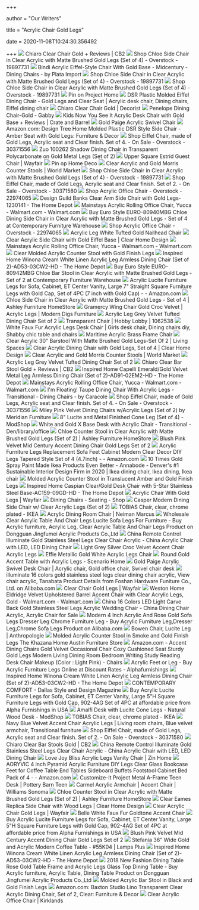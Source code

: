 +++
        
author = "Our Writers"
        
title = "Acrylic Chair Gold Legs"
        
date = 2020-11-08T10:24:30.356492
        
+++
[ ![](https://cb2.scene7.com/is/image/CB2/ChiaroChairGoldSHF19_1x1)](https://cb2.scene7.com/is/image/CB2/ChiaroChairGoldSHF19_1x1) Chiaro Clear Chair Gold + Reviews | CB2
[ ![](https://ak1.ostkcdn.com/images/products/19897731/Chloe-Side-Chair-in-Clear-Acrylic-with-Matte-Brushed-Gold-Legs-Set-of-4-77208b3c-8671-4c84-9ef6-00e9ce812ca5_600.jpg?impolicy=medium)](https://ak1.ostkcdn.com/images/products/19897731/Chloe-Side-Chair-in-Clear-Acrylic-with-Matte-Brushed-Gold-Legs-Set-of-4-77208b3c-8671-4c84-9ef6-00e9ce812ca5_600.jpg?impolicy=medium) Shop Chloe Side Chair in Clear Acrylic with Matte Brushed Gold Legs (Set of  4) - Overstock - 19897731
[ ![](https://st.hzcdn.com/simgs/a3115f3409d50fdb_4-0388/home-design.jpg)](https://st.hzcdn.com/simgs/a3115f3409d50fdb_4-0388/home-design.jpg) Bindi Acrylic Eiffel-Style Chair With Gold Base - Midcentury - Dining Chairs  - by Plata Import
[ ![](https://ak1.ostkcdn.com/images/products/19897731/Chloe-Side-Chair-in-Clear-Acrylic-with-Matte-Brushed-Gold-Legs-Set-of-4-000d4578-06e0-4ec2-ab05-8b583ef97862_600.jpg?impolicy=medium)](https://ak1.ostkcdn.com/images/products/19897731/Chloe-Side-Chair-in-Clear-Acrylic-with-Matte-Brushed-Gold-Legs-Set-of-4-000d4578-06e0-4ec2-ab05-8b583ef97862_600.jpg?impolicy=medium) Shop Chloe Side Chair in Clear Acrylic with Matte Brushed Gold Legs (Set of  4) - Overstock - 19897731
[ ![](https://ak1.ostkcdn.com/images/products/19897731/Chloe-Side-Chair-in-Clear-Acrylic-with-Matte-Brushed-Gold-Legs-Set-of-4-a8e08872-ab39-46c3-969d-83b681974948.jpg)](https://ak1.ostkcdn.com/images/products/19897731/Chloe-Side-Chair-in-Clear-Acrylic-with-Matte-Brushed-Gold-Legs-Set-of-4-a8e08872-ab39-46c3-969d-83b681974948.jpg) Shop Chloe Side Chair in Clear Acrylic with Matte Brushed Gold Legs (Set of  4) - Overstock - 19897731
[ ![](https://i.pinimg.com/originals/4b/e5/bf/4be5bf0c611867ad4f4fcc3adf72a4b8.jpg)](https://i.pinimg.com/originals/4b/e5/bf/4be5bf0c611867ad4f4fcc3adf72a4b8.jpg) Pin on Project Home
[ ![](https://i.pinimg.com/originals/40/46/0b/40460b6206055b93f7e5615931b6b67a.jpg)](https://i.pinimg.com/originals/40/46/0b/40460b6206055b93f7e5615931b6b67a.jpg) DSR Plastic Molded Eiffel Dining Chair - Gold Legs and Clear Seat | Acrylic  desk chair, Dining chairs, Eiffel dining chair
[ ![](https://www.decorist.com/static/cache-thumbnail/7e/10/7e106ec2a940fe574c6e5d2504960bd8.png)](https://www.decorist.com/static/cache-thumbnail/7e/10/7e106ec2a940fe574c6e5d2504960bd8.png) Chiaro Clear Chair Gold | Decorist
[ ![](https://gabbyhome.com/wp-content/uploads/SCH-153000-1-1.jpg)](https://gabbyhome.com/wp-content/uploads/SCH-153000-1-1.jpg) Penelope Dining Chair-Gold - Gabby
[ ![](https://images.crateandbarrel.com/is/image/Crate/NowYouSeeItDskChrGOSHS18_1x1)](https://images.crateandbarrel.com/is/image/Crate/NowYouSeeItDskChrGOSHS18_1x1) Kids Now You See It Acrylic Desk Chair with Gold Base + Reviews | Crate and  Barrel
[ ![](https://cdn.decorpad.com/photos/2017/09/04/square-back-polished-brass-acrylic-gold-paige-swivel-chair.jpeg)](https://cdn.decorpad.com/photos/2017/09/04/square-back-polished-brass-acrylic-gold-paige-swivel-chair.jpeg) Gold Paige Acrylic Swivel Chair
[ ![](https://images-na.ssl-images-amazon.com/images/I/51bjQZSUZ2L._AC_SY355_.jpg)](https://images-na.ssl-images-amazon.com/images/I/51bjQZSUZ2L._AC_SY355_.jpg) Amazon.com: Design Tree Home Molded Plastic DSR Style Side Chair - Amber  Seat with Gold Legs: Furniture & Decor
[ ![](https://ak1.ostkcdn.com/images/products/30371556/Eiffel-Chair-set-with-Gold-Legs-cd7843d3-3a30-4c7e-9587-ad52a3e8d68e_600.jpg?impolicy=medium)](https://ak1.ostkcdn.com/images/products/30371556/Eiffel-Chair-set-with-Gold-Legs-cd7843d3-3a30-4c7e-9587-ad52a3e8d68e_600.jpg?impolicy=medium) Shop Eiffel Chair, made of Gold Legs, Acrylic seat and Clear finish. Set of  4. - On Sale - Overstock - 30371556
[ ![](http://www.dynamichomedecor.com/mm5/Images/zuo/100262-1.jpg)](http://www.dynamichomedecor.com/mm5/Images/zuo/100262-1.jpg) Zuo 100262 Shadow Dining Chair in Transparent Polycarbonate on Gold Metal  Legs (Set of 2)
[ ![](https://secure.img1-fg.wfcdn.com/im/02133695/resize-h600-w600%5Ecompr-r85/8928/89280733/Estrid+Guest+Chair.jpg)](https://secure.img1-fg.wfcdn.com/im/02133695/resize-h600-w600%5Ecompr-r85/8928/89280733/Estrid+Guest+Chair.jpg) Upper Square Estrid Guest Chair | Wayfair
[ ![](https://i.pinimg.com/originals/fe/ba/37/feba37b78d377617472b4b3a0701409e.jpg)](https://i.pinimg.com/originals/fe/ba/37/feba37b78d377617472b4b3a0701409e.jpg) Pin op Home Deco
[ ![](https://ii.worldmarket.com/fcgi-bin/iipsrv.fcgi?FIF=/images/worldmarket/source/92052_XXX_v1.tif&wid=480&cvt=jpeg)](https://ii.worldmarket.com/fcgi-bin/iipsrv.fcgi?FIF=/images/worldmarket/source/92052_XXX_v1.tif&wid=480&cvt=jpeg) Clear Acrylic and Gold Morris Counter Stools | World Market
[ ![](https://ak1.ostkcdn.com/images/products/19897731/Chloe-Side-Chair-in-Clear-Acrylic-with-Matte-Brushed-Gold-Legs-Set-of-4-98d76611-1bfd-4154-adf4-f7162842e74a_600.jpg?impolicy=medium)](https://ak1.ostkcdn.com/images/products/19897731/Chloe-Side-Chair-in-Clear-Acrylic-with-Matte-Brushed-Gold-Legs-Set-of-4-98d76611-1bfd-4154-adf4-f7162842e74a_600.jpg?impolicy=medium) Shop Chloe Side Chair in Clear Acrylic with Matte Brushed Gold Legs (Set of  4) - Overstock - 19897731
[ ![](https://ak1.ostkcdn.com/images/products/30371580/Eiffel-Chair-set-with-Gold-Legs-246b706c-4c41-404b-ae80-9bf1150e6759_600.jpg?impolicy=medium)](https://ak1.ostkcdn.com/images/products/30371580/Eiffel-Chair-set-with-Gold-Legs-246b706c-4c41-404b-ae80-9bf1150e6759_600.jpg?impolicy=medium) Shop Eiffel Chair, made of Gold Legs, Acrylic seat and Clear finish. Set of  2. - On Sale - Overstock - 30371580
[ ![](https://ak1.ostkcdn.com/images/products/22974065/Acrylic-Office-Chair-299036a9-c18a-433c-b179-0525fcd938f9.jpg)](https://ak1.ostkcdn.com/images/products/22974065/Acrylic-Office-Chair-299036a9-c18a-433c-b179-0525fcd938f9.jpg) Shop Acrylic Office Chair - Overstock - 22974065
[ ![](https://images.homedepot-static.com/productImages/a7569f08-1015-4507-a076-10b30483f789/svn/clear-gold-design-guild-accent-chairs-1230141-e1_600.jpg)](https://images.homedepot-static.com/productImages/a7569f08-1015-4507-a076-10b30483f789/svn/clear-gold-design-guild-accent-chairs-1230141-e1_600.jpg) Design Guild Banks Clear Arm Side Chair with Gold Legs-1230141 - The Home  Depot
[ ![](https://i5.walmartimages.com/asr/54fd6c12-3c8c-4447-a3dc-e1f08ef7b4fd_2.b92d7993fe1f06a53891603879a92618.jpeg)](https://i5.walmartimages.com/asr/54fd6c12-3c8c-4447-a3dc-e1f08ef7b4fd_2.b92d7993fe1f06a53891603879a92618.jpeg) Mainstays Acrylic Rolling Office Chair, Yucca - Walmart.com - Walmart.com
[ ![](https://cdn.shopify.com/s/files/1/0157/4684/products/dining-chairs-euro-style-80940mbg-chloe-side-chair-in-clear-acrylic-with-matte-brushed-gold-legs-set-of-4-727511941362_183_grande.jpg?v=1516473506)](https://cdn.shopify.com/s/files/1/0157/4684/products/dining-chairs-euro-style-80940mbg-chloe-side-chair-in-clear-acrylic-with-matte-brushed-gold-legs-set-of-4-727511941362_183_grande.jpg?v=1516473506) Buy Euro Style EURO-80940MBG Chloe Dining Side Chair in Clear Acrylic with  Matte Brushed Gold Legs - Set of 4 at Contemporary Furniture Warehouse
[ ![](https://ak1.ostkcdn.com/images/products/22974065/Acrylic-Office-Chair-788f4644-6376-41d8-8cff-a75598386f19_600.jpg?impolicy=medium)](https://ak1.ostkcdn.com/images/products/22974065/Acrylic-Office-Chair-788f4644-6376-41d8-8cff-a75598386f19_600.jpg?impolicy=medium) Shop Acrylic Office Chair - Overstock - 22974065
[ ![](https://cdn.decorpad.com/photos/2016/08/11/white-nailhead-trim-gold-accents-acrylic-leg-chair.jpeg)](https://cdn.decorpad.com/photos/2016/08/11/white-nailhead-trim-gold-accents-acrylic-leg-chair.jpeg) Acrylic Leg White Tufted Gold Nailhead Chair
[ ![](https://cdn11.bigcommerce.com/s-acnmc1f3m2/images/stencil/300x300/products/700/11874/Eiffel_chair_eames_replica_gold_base_desk_chair_office_chair_dining_chair_cheap__36878.1602260822.jpg?c=2)](https://cdn11.bigcommerce.com/s-acnmc1f3m2/images/stencil/300x300/products/700/11874/Eiffel_chair_eames_replica_gold_base_desk_chair_office_chair_dining_chair_cheap__36878.1602260822.jpg?c=2) Clear Acrylic Side Chair with Gold Eiffel Base | Clear Home Design
[ ![](https://i5.walmartimages.com/dfw/6e29e393-1acd/k2-_b976c204-bc45-410d-a15c-e9980bd6e28f.v1.jpg)](https://i5.walmartimages.com/dfw/6e29e393-1acd/k2-_b976c204-bc45-410d-a15c-e9980bd6e28f.v1.jpg) Mainstays Acrylic Rolling Office Chair, Yucca - Walmart.com - Walmart.com
[ ![](https://res.cloudinary.com/dyx4yhvoq/image/upload/v1590683438/5ebc5f5fe1b0009d0a8cf57f/ltzuiyqot2w5mb45ey55.jpg)](https://res.cloudinary.com/dyx4yhvoq/image/upload/v1590683438/5ebc5f5fe1b0009d0a8cf57f/ltzuiyqot2w5mb45ey55.jpg) Clear Molded Acrylic Counter Stool with Gold Finish Legs
[ ![](https://images.homedepot-static.com/productImages/8f501f45-d254-48ac-966c-d1d5f7423b13/svn/cream-white-linen-inspired-home-dining-chairs-ad53-03cw2-hd-31_600.jpg)](https://images.homedepot-static.com/productImages/8f501f45-d254-48ac-966c-d1d5f7423b13/svn/cream-white-linen-inspired-home-dining-chairs-ad53-03cw2-hd-31_600.jpg) Inspired Home Winona Cream White Linen Acrylic Leg Armless Dining Chair  (Set of 2)-AD53-03CW2-HD - The Home Depot
[ ![](https://cdn.shopify.com/s/files/1/0157/4684/products/bar-chairs-euro-style-80942mbg-chloe-stool-in-clear-acrylic-with-matte-brushed-gold-legs-set-of-2-chair-727511941386_869_grande.jpg?v=1516473387)](https://cdn.shopify.com/s/files/1/0157/4684/products/bar-chairs-euro-style-80942mbg-chloe-stool-in-clear-acrylic-with-matte-brushed-gold-legs-set-of-2-chair-727511941386_869_grande.jpg?v=1516473387) Buy Euro Style EURO-80942MBG Chloe Bar Stool in Clear Acrylic with Matte  Brushed Gold Legs - Set of 2 at Contemporary Furniture Warehouse
[ ![](https://images-na.ssl-images-amazon.com/images/I/71z5QNxYG1L._AC_SY550_.jpg)](https://images-na.ssl-images-amazon.com/images/I/71z5QNxYG1L._AC_SY550_.jpg) Acrylic Lucite Furniture Legs for Sofa, Cabinet, ET Center Vanity, Large 7"  Straight Square Furniture Legs with Gold Cap, Set of 4PC (7 inch with Gold  Cap) - - Amazon.com
[ ![](https://ashleyfurniture.scene7.com/is/image/AshleyFurniture/D600001339_1?$AFHS-PDP-Zoomed$)](https://ashleyfurniture.scene7.com/is/image/AshleyFurniture/D600001339_1?$AFHS-PDP-Zoomed$) Chloe Side Chair in Clear Acrylic with Matte Brushed Gold Legs - Set of 4 |  Ashley Furniture HomeStore
[ ![](https://www.moderndigsfurniture.com/catalog_images/4ndv3ycm2mgx.jpg)](https://www.moderndigsfurniture.com/catalog_images/4ndv3ycm2mgx.jpg) Gramercy Wing Chair Gold Croc Velvet | Acrylic Legs | Modern Digs Furniture
[ ![](https://www.enhancingyourhabitat.com/image/cache/data/mf_746Grey-C-660x750.jpg)](https://www.enhancingyourhabitat.com/image/cache/data/mf_746Grey-C-660x750.jpg) Acrylic Leg Grey Velvet Tufted Dining Chair Set of 2
[ ![](https://imgprd19.hobbylobby.com/sys-master/migrated/h64/h67/h00/9368436211742/1062538-0317[6].jpg)](https://imgprd19.hobbylobby.com/sys-master/migrated/h64/h67/h00/9368436211742/1062538-0317[6].jpg) Transparent Chair | Hobby Lobby | 1062538
[ ![](https://i.pinimg.com/originals/dc/10/29/dc1029d22d1a8636ade92b28971df45e.jpg)](https://i.pinimg.com/originals/dc/10/29/dc1029d22d1a8636ade92b28971df45e.jpg) White Faux Fur Acrylic Legs Desk Chair | Girls desk chair, Dining chairs  diy, Shabby chic table and chairs
[ ![](https://cdn.decorpad.com/photos/2017/09/24/frame-burnished-square-brass-gold-metal-acrylic-chair.jpeg)](https://cdn.decorpad.com/photos/2017/09/24/frame-burnished-square-brass-gold-metal-acrylic-chair.jpeg) Maritime Acrylic Brass Frame Chair
[ ![](https://www.livingspaces.com/globalassets/productassets/200000-299999/270000-279999/271000-271999/271600-271699/271667/271667_clear_plastic_bar_stool_detail_45.jpg?w=415&h=280&mode=pad)](https://www.livingspaces.com/globalassets/productassets/200000-299999/270000-279999/271000-271999/271600-271699/271667/271667_clear_plastic_bar_stool_detail_45.jpg?w=415&h=280&mode=pad) Clear Acrylic 30" Barstool With Matte Brushed Gold Legs-Set Of 2 | Living  Spaces
[ ![](https://cdn11.bigcommerce.com/s-acnmc1f3m2/images/stencil/2048x2048/products/763/23645/gold-eurostyle-dining-chairs-set_of_4_acrylic_clear_lucite__98916.1593186782.jpg?c=2)](https://cdn11.bigcommerce.com/s-acnmc1f3m2/images/stencil/2048x2048/products/763/23645/gold-eurostyle-dining-chairs-set_of_4_acrylic_clear_lucite__98916.1593186782.jpg?c=2) Clear Acrylic Dining Chair with Gold Legs, Set of 4 | Clear Home Design
[ ![](https://ii.worldmarket.com/fcgi-bin/iipsrv.fcgi?FIF=/images/worldmarket/source/92052_XXX_v2.tif&wid=480&cvt=jpeg)](https://ii.worldmarket.com/fcgi-bin/iipsrv.fcgi?FIF=/images/worldmarket/source/92052_XXX_v2.tif&wid=480&cvt=jpeg) Clear Acrylic and Gold Morris Counter Stools | World Market
[ ![](https://www.enhancingyourhabitat.com/image/data/mf_716Black-C%201.jpg)](https://www.enhancingyourhabitat.com/image/data/mf_716Black-C%201.jpg) Acrylic Leg Grey Velvet Tufted Dining Chair Set of 2
[ ![](https://cb2.scene7.com/is/image/CB2/ChiaroBarStool30inGoldSHF19_1x1)](https://cb2.scene7.com/is/image/CB2/ChiaroBarStool30inGoldSHF19_1x1) Chiaro Clear Bar Stool Gold + Reviews | CB2
[ ![](https://images.homedepot-static.com/productImages/136d1676-d642-4042-b9f1-698b9949aac6/svn/emerald-gold-velvet-inspired-home-dining-chairs-ad91-02em2-hd-31_600.jpg)](https://images.homedepot-static.com/productImages/136d1676-d642-4042-b9f1-698b9949aac6/svn/emerald-gold-velvet-inspired-home-dining-chairs-ad91-02em2-hd-31_600.jpg) Inspired Home Capelli Emerald/Gold Velvet Metal Leg Armless Dining Chair  (Set of 2)-AD91-02EM2-HD - The Home Depot
[ ![](https://i5.walmartimages.com/asr/ab65539b-f6fc-4067-af02-d4617cac9d39_1.b056e1bb2d434ad09df3cf7bb884020d.jpeg?odnWidth=612&odnHeight=612&odnBg=ffffff)](https://i5.walmartimages.com/asr/ab65539b-f6fc-4067-af02-d4617cac9d39_1.b056e1bb2d434ad09df3cf7bb884020d.jpeg?odnWidth=612&odnHeight=612&odnBg=ffffff) Mainstays Acrylic Rolling Office Chair, Yucca - Walmart.com - Walmart.com
[ ![](https://st.hzcdn.com/simgs/d59143fa0d920af6_4-6809/home-design.jpg)](https://st.hzcdn.com/simgs/d59143fa0d920af6_4-6809/home-design.jpg) I'm Floating! Taupe Dining Chair With Acrylic Legs - Transitional - Dining  Chairs - by Caracole
[ ![](https://ak1.ostkcdn.com/images/products/30371556/Eiffel-Chair-set-with-Gold-Legs-2cbacfa4-aabb-4857-a0b4-c718541707bf_600.jpg?impolicy=medium)](https://ak1.ostkcdn.com/images/products/30371556/Eiffel-Chair-set-with-Gold-Legs-2cbacfa4-aabb-4857-a0b4-c718541707bf_600.jpg?impolicy=medium) Shop Eiffel Chair, made of Gold Legs, Acrylic seat and Clear finish. Set of  4. - On Sale - Overstock - 30371556
[ ![](https://futonland.com/common/images/products/large/MF-MILEY-746-C-PK-DC.jpg)](https://futonland.com/common/images/products/large/MF-MILEY-746-C-PK-DC.jpg) Miley Pink Velvet Dining Chairs w/Acrylic Legs (Set of 2) by Meridian  Furniture
[ ![](http://cdn.shopify.com/s/files/1/0326/0841/products/8-inch-cone-leg-lucite-shiny-brass-front_600x.jpg?v=1559930457)](http://cdn.shopify.com/s/files/1/0326/0841/products/8-inch-cone-leg-lucite-shiny-brass-front_600x.jpg?v=1559930457) 8" Lucite and Metal Finished Cone Leg (Set of 4) - ModShop
[ ![](https://cdn.decorpad.com/photos/2017/07/12/pink-and-orange-geometric-rug-with-clear-acrylic-desk-chair.jpg)](https://cdn.decorpad.com/photos/2017/07/12/pink-and-orange-geometric-rug-with-clear-acrylic-desk-chair.jpg) White and Gold X Base Desk with Acrylic Chair - Transitional -  Den/library/office
[ ![](https://ashleyfurniture.scene7.com/is/image/AshleyFurniture/D600001255_1?$AFHS-PDP-Zoomed$)](https://ashleyfurniture.scene7.com/is/image/AshleyFurniture/D600001255_1?$AFHS-PDP-Zoomed$) Chloe Counter Stool in Clear Acrylic with Matte Brushed Gold Legs (Set of  2) | Ashley Furniture HomeStore
[ ![](https://www.enhancingyourhabitat.com/image/cache/data/mf_785Pink-C-660x750.jpg)](https://www.enhancingyourhabitat.com/image/cache/data/mf_785Pink-C-660x750.jpg) Blush Pink Velvet Mid Century Accent Dining Chair Gold Legs Set of 2
[ ![](https://images-na.ssl-images-amazon.com/images/I/616NYNYM5pL._AC_SL1500_.jpg)](https://images-na.ssl-images-amazon.com/images/I/616NYNYM5pL._AC_SL1500_.jpg) Acrylic Furniture Legs Replacement Sofa Feet Cabinet Modern Clear Decor DIY  Legs Tapered Style Set of 4 (4.7inch) - - Amazon.com
[ ![](https://i.pinimg.com/originals/c1/18/71/c118718db758cc21f7244ebc1ea4c3d9.jpg)](https://i.pinimg.com/originals/c1/18/71/c118718db758cc21f7244ebc1ea4c3d9.jpg) 10 Times Gold Spray Paint Made Ikea Products Even Better - Annabode -  Denver's #1 Sustainable Interior Design Firm in 2020 | Ikea dining chair,  Ikea dining, Ikea chair
[ ![](https://res.cloudinary.com/dyx4yhvoq/image/upload/v1590683505/5ebc5f5fe1b0009d0a8cf57f/ovnwdnlrgxuhwo62ir8g.jpg)](https://res.cloudinary.com/dyx4yhvoq/image/upload/v1590683505/5ebc5f5fe1b0009d0a8cf57f/ovnwdnlrgxuhwo62ir8g.jpg) Molded Acrylic Counter Stool in Translucent Amber and Gold Finish Legs
[ ![](https://images.homedepot-static.com/productImages/67963f7e-a053-4b71-b10e-6bc485a61ffc/svn/clear-gold-inspired-home-furniture-accessories-ac159-09gd-hd-64_600.jpg)](https://images.homedepot-static.com/productImages/67963f7e-a053-4b71-b10e-6bc485a61ffc/svn/clear-gold-inspired-home-furniture-accessories-ac159-09gd-hd-64_600.jpg) Inspired Home Caspian Clear/Gold Desk Chair with 5-Star Stainless Steel  Base-AC159-09GD-HD - The Home Depot
[ ![](https://secure.img1-fg.wfcdn.com/im/16687188/resize-h600-w600%5Ecompr-r85/9322/93221035/Dalton+Four+Leg+Plastic+Multi-Purpose+Stackable+Chair.jpg)](https://secure.img1-fg.wfcdn.com/im/16687188/resize-h600-w600%5Ecompr-r85/9322/93221035/Dalton+Four+Leg+Plastic+Multi-Purpose+Stackable+Chair.jpg) Acrylic Chair With Gold Legs | Wayfair
[ ![](http://gvimages.azureedge.net/images/3.31169.jpg)](http://gvimages.azureedge.net/images/3.31169.jpg) Dining Chairs - Seating - Shop
[ ![](https://www.finallyhomefurnishings.com/v/vspfiles/photos/CM3654-CH-2T.jpg)](https://www.finallyhomefurnishings.com/v/vspfiles/photos/CM3654-CH-2T.jpg) Casper Modern Dining Side Chair w/ Clear Acrylic Legs (Set of 2)
[ ![](https://www.ikea.com/us/en/images/products/tobias-chair-clear-chrome-plated__0727342_PE735614_S5.JPG?f=xs)](https://www.ikea.com/us/en/images/products/tobias-chair-clear-chrome-plated__0727342_PE735614_S5.JPG?f=xs) TOBIAS Chair, clear, chrome plated - IKEA
[ ![](https://www.neimanmarcus.com/product_assets/H/B/F/B/L/NMHBFBL_mk.jpg)](https://www.neimanmarcus.com/product_assets/H/B/F/B/L/NMHBFBL_mk.jpg) Acrylic Dining Room Chair | Neiman Marcus
[ ![](http://a0.leadongcdn.com/cloud/kqBqrKnnSRmjrrqjijr/JL.jpg)](http://a0.leadongcdn.com/cloud/kqBqrKnnSRmjrrqjijr/JL.jpg) Wholesale Clear Acrylic Table And Chair Legs Lucite Sofa Legs For Furniture  - Buy Acrylic furniture, Acrylic Leg, Clear Acrylic Table And Chair Legs  Product on Dongguan Jingfumei Acrylic Products Co.,Ltd
[ ![](https://image.made-in-china.com/2f0j00FbmGtHfALdkD/Remote-Control-Illuminate-Gold-Stainless-Steel-Legs-Clear-Chair-Acrylic.jpg)](https://image.made-in-china.com/2f0j00FbmGtHfALdkD/Remote-Control-Illuminate-Gold-Stainless-Steel-Legs-Clear-Chair-Acrylic.jpg) China Remote Control Illuminate Gold Stainless Steel Legs Clear Chair  Acrylic - China Acrylic Chair with LED, LED Dining Chair
[ ![](https://www.enhancingyourhabitat.com/image/cache/data/tv_a85-660x750.jpg)](https://www.enhancingyourhabitat.com/image/cache/data/tv_a85-660x750.jpg) Light Grey Silver Croc Velvet Accent Chair Acrylic Legs
[ ![](https://cdn.decorpad.com/photos/2018/02/01/effie-acrylic-nailhead-trim-metallic-modern-white-gold-chair.jpeg)](https://cdn.decorpad.com/photos/2018/02/01/effie-acrylic-nailhead-trim-metallic-modern-white-gold-chair.jpeg) Effie Metallic Gold White Acrylic Legs Chair
[ ![](https://cdn.shopify.com/s/files/1/0192/5276/products/24748_61bfe1ce-3e05-4dfd-878c-57d7796e35de_2048x.jpg?v=1564423923)](https://cdn.shopify.com/s/files/1/0192/5276/products/24748_61bfe1ce-3e05-4dfd-878c-57d7796e35de_2048x.jpg?v=1564423923) Round Gold Accent Table with Acrylic Legs - Scenario Home
[ ![](https://i.pinimg.com/originals/99/69/37/99693705ca5b2d50ef0c0b3959c973d3.jpg)](https://i.pinimg.com/originals/99/69/37/99693705ca5b2d50ef0c0b3959c973d3.jpg) Gold Paige Acrylic Swivel Desk Chair | Acrylic chair, Gold office chair,  Swivel chair desk
[ ![](https://sc01.alicdn.com/kf/HTB1pjv_XovrK1RjSszfq6xJNVXav/229504148/HTB1pjv_XovrK1RjSszfq6xJNVXav.jpg_.webp)](https://sc01.alicdn.com/kf/HTB1pjv_XovrK1RjSszfq6xJNVXav/229504148/HTB1pjv_XovrK1RjSszfq6xJNVXav.jpg_.webp) illuminate 16 colors gold stainless steel legs clear dining chair acrylic,  View chair acrylic, Tanabata Product Details from Foshan Hardware Funiture  Co., Ltd. on Alibaba.com
[ ![](https://secure.img1-fg.wfcdn.com/im/02308201/resize-h310-w310%5Ecompr-r85/9192/91925082/modern-style-arm-chair-with-transparent-clear-legs.jpg)](https://secure.img1-fg.wfcdn.com/im/02308201/resize-h310-w310%5Ecompr-r85/9192/91925082/modern-style-arm-chair-with-transparent-clear-legs.jpg) Clear Chair Gold Legs | Wayfair
[ ![](https://i5.walmartimages.com/asr/51a31dd9-1237-42eb-9fb4-e71190bcbb40_2.0e6a01a9a6ffe9785e34dae52bb8ad51.jpeg)](https://i5.walmartimages.com/asr/51a31dd9-1237-42eb-9fb4-e71190bcbb40_2.0e6a01a9a6ffe9785e34dae52bb8ad51.jpeg) Weston Home Eldridge Velvet Upholstered Barrel Accent Chair with Clear Acrylic  Legs, Gold - Walmart.com - Walmart.com
[ ![](https://image.made-in-china.com/2f0j00pCkYRwJKMgqA/16-Colors-LED-Light-Carve-Back-Gold-Stainless-Steel-Legs-Acrylic-Wedding-Chair.jpg)](https://image.made-in-china.com/2f0j00pCkYRwJKMgqA/16-Colors-LED-Light-Carve-Back-Gold-Stainless-Steel-Legs-Acrylic-Wedding-Chair.jpg) China 16 Colors LED Light Carve Back Gold Stainless Steel Legs Acrylic  Wedding Chair - China Dining Chair Acrylic, Acrylic Chair for Sale
[ ![](https://sc01.alicdn.com/kf/HTB1uoBtev2H8KJjy0Fcq6yDlFXau.jpg_350x350.jpg)](https://sc01.alicdn.com/kf/HTB1uoBtev2H8KJjy0Fcq6yDlFXau.jpg_350x350.jpg) Modern 4 Inch Acrylic And Rose Gold Sofa Legs Dresser Leg Chrome Furniture  Leg - Buy Acrylic Furniture Leg,Dresser Leg,Chrome Sofa Legs Product on  Alibaba.com
[ ![](https://s7d5.scene7.com/is/image/Anthropologie/43861830-0000-VE0070-MLUC_b?$a15-mto-carousel-zoom$&scl=1&qlt=80&fit=constrain)](https://s7d5.scene7.com/is/image/Anthropologie/43861830-0000-VE0070-MLUC_b?$a15-mto-carousel-zoom$&scl=1&qlt=80&fit=constrain) Bowen Chair, Lucite Leg | Anthropologie
[ ![](https://cdn11.bigcommerce.com/s-e2ktmgz/images/stencil/1280x1280/products/572/4619/255300__31510.1574195974.jpg?c=2)](https://cdn11.bigcommerce.com/s-e2ktmgz/images/stencil/1280x1280/products/572/4619/255300__31510.1574195974.jpg?c=2) Molded Acrylic Counter Stool in Smoke and Gold Finish Legs The Khazana Home  Austin Furniture Store
[ ![](https://images-na.ssl-images-amazon.com/images/I/51db6c-gBcL._AC_SL1024_.jpg)](https://images-na.ssl-images-amazon.com/images/I/51db6c-gBcL._AC_SL1024_.jpg) Amazon.com - Accent Dining Chairs Gold Velvet Occasional Chair Cozy  Cushioned Seat Sturdy Gold Legs Modern Living Dining Room Bedroom Writing  Study Reading Desk Chair Makeup (Color : Light Pink) - Chairs
[ ![](https://alphafurnishings.com/wp-content/uploads/2018/05/578a-black-300x300.jpg)](https://alphafurnishings.com/wp-content/uploads/2018/05/578a-black-300x300.jpg) Acrylic Feet or Leg - Buy Acrylic Furniture Legs Online at Discount Rates -  Alphafurnishings
[ ![](https://images.homedepot-static.com/productImages/0072e73a-14c9-4e91-bcbe-4d7ed0a9c0a4/svn/cream-white-linen-inspired-home-dining-chairs-ad53-03cw2-hd-c3_600.jpg)](https://images.homedepot-static.com/productImages/0072e73a-14c9-4e91-bcbe-4d7ed0a9c0a4/svn/cream-white-linen-inspired-home-dining-chairs-ad53-03cw2-hd-c3_600.jpg) Inspired Home Winona Cream White Linen Acrylic Leg Armless Dining Chair  (Set of 2)-AD53-03CW2-HD - The Home Depot
[ ![](http://www.dsdmag.com/wp-content/uploads/2018/08/FeatureWilcoxVer2-Image-3.jpg)](http://www.dsdmag.com/wp-content/uploads/2018/08/FeatureWilcoxVer2-Image-3.jpg) CONTEMPORARY COMFORT - Dallas Style and Design Magazine
[ ![](https://alphafurnishings.com/wp-content/uploads/2019/10/902-4AGt.jpg)](https://alphafurnishings.com/wp-content/uploads/2019/10/902-4AGt.jpg) Buy Acrylic Lucite Furniture Legs for Sofa, Cabinet, ET Center Vanity,  Large 5"H Square Furniture Legs with Gold Cap, 902-4AG Set of 4PC at  affordable price from Alpha Furnishings in USA
[ ![](http://cdn.shopify.com/s/files/1/0326/0841/products/amalfi-desk-lucite-cone-legs-1_600x.jpg?v=1551220313)](http://cdn.shopify.com/s/files/1/0326/0841/products/amalfi-desk-lucite-cone-legs-1_600x.jpg?v=1551220313) Amalfi Desk with Lucite Cone Legs - Natural Wood Desk - ModShop
[ ![](https://www.ikea.com/us/en/images/products/tobias-chair-clear-chrome-plated__0875154_PE620335_S5.JPG)](https://www.ikea.com/us/en/images/products/tobias-chair-clear-chrome-plated__0875154_PE620335_S5.JPG) TOBIAS Chair, clear, chrome plated - IKEA
[ ![](https://i.pinimg.com/originals/0f/f6/ea/0ff6ea1a9a58b7a1691cbe1f1f77e551.jpg)](https://i.pinimg.com/originals/0f/f6/ea/0ff6ea1a9a58b7a1691cbe1f1f77e551.jpg) Navy Blue Velvet Accent Chair Acrylic Legs | Living room chairs, Blue  velvet armchair, Transitional furniture
[ ![](https://ak1.ostkcdn.com/images/products/30371580/Eiffel-Chair-set-with-Gold-Legs-a917f178-88b8-4c78-8171-b83ee300fe7f_600.jpg?impolicy=medium)](https://ak1.ostkcdn.com/images/products/30371580/Eiffel-Chair-set-with-Gold-Legs-a917f178-88b8-4c78-8171-b83ee300fe7f_600.jpg?impolicy=medium) Shop Eiffel Chair, made of Gold Legs, Acrylic seat and Clear finish. Set of  2. - On Sale - Overstock - 30371580
[ ![](https://cb2.scene7.com/is/image/CB2/ChiaroCounterGroupFHF19_16x9)](https://cb2.scene7.com/is/image/CB2/ChiaroCounterGroupFHF19_16x9) Chiaro Clear Bar Stools Gold | CB2
[ ![](https://image.made-in-china.com/202f0j00JodYtSRzfwkD/Remote-Control-Illuminate-Gold-Stainless-Steel-Legs-Clear-Chair-Acrylic.jpg)](https://image.made-in-china.com/202f0j00JodYtSRzfwkD/Remote-Control-Illuminate-Gold-Stainless-Steel-Legs-Clear-Chair-Acrylic.jpg) China Remote Control Illuminate Gold Stainless Steel Legs Clear Chair  Acrylic - China Acrylic Chair with LED, LED Dining Chair
[ ![](https://cdn11.bigcommerce.com/s-42eba/images/stencil/1280x1280/products/8246/66682/956835-4__00907.1600122848.jpg?c=2)](https://cdn11.bigcommerce.com/s-42eba/images/stencil/1280x1280/products/8246/66682/956835-4__00907.1600122848.jpg?c=2) Love Joy Bliss Acrylic Legs Vanity Chair | Zin Home
[ ![](https://images-na.ssl-images-amazon.com/images/I/51F%2BFaKvd1L._AC_SL1200_.jpg)](https://images-na.ssl-images-amazon.com/images/I/51F%2BFaKvd1L._AC_SL1200_.jpg) AORYVIC 4 inch Pyramid Acrylic Furniture DIY Legs Clear Glass Bookcase Feet  for Coffee Table End Tables Sideboard Buffets Footstool Cabinet Bed Pack of  4 - - Amazon.com
[ ![](https://assets.ptimgs.com/ptimgs/ab/images/dp/wcm/202021/0024/gold-paige-acrylic-swivel-desk-chair-1-c.jpg)](https://assets.ptimgs.com/ptimgs/ab/images/dp/wcm/202021/0024/gold-paige-acrylic-swivel-desk-chair-1-c.jpg) Customize-It Project Metal A-Frame Teen Desk | Pottery Barn Teen
[ ![](https://assets.wsimgs.com/wsimgs/ab/images/dp/wcm/202038/0035/carmel-acrylic-armchair-c.jpg)](https://assets.wsimgs.com/wsimgs/ab/images/dp/wcm/202038/0035/carmel-acrylic-armchair-c.jpg) Carmel Acrylic Armchair | Accent Chair | Williams Sonoma
[ ![](https://ashleyfurniture.scene7.com/is/image/AshleyFurniture/D600001255_5?$AFHS-PDP-Main$)](https://ashleyfurniture.scene7.com/is/image/AshleyFurniture/D600001255_5?$AFHS-PDP-Main$) Chloe Counter Stool in Clear Acrylic with Matte Brushed Gold Legs (Set of  2) | Ashley Furniture HomeStore
[ ![](https://cdn11.bigcommerce.com/s-acnmc1f3m2/images/stencil/2048x2048/products/839/13701/clear_acrylic_lucite_eames_replica_plastic_wood_leg_eiffel_side_chair__04743.1589553343.jpg?c=2)](https://cdn11.bigcommerce.com/s-acnmc1f3m2/images/stencil/2048x2048/products/839/13701/clear_acrylic_lucite_eames_replica_plastic_wood_leg_eiffel_side_chair__04743.1589553343.jpg?c=2) Clear Eames Replica Side Chair with Wood Legs | Clear Home Design
[ ![](https://secure.img1-fg.wfcdn.com/im/29769327/resize-h160-w160%5Ecompr-r85/4193/41930768/Eppler+Chiavari+Chair.jpg)](https://secure.img1-fg.wfcdn.com/im/29769327/resize-h160-w160%5Ecompr-r85/4193/41930768/Eppler+Chiavari+Chair.jpg) Clear Acrylic Chair Gold Legs | Wayfair
[ ![](https://cdn.decorpad.com/photos/2017/08/24/gold-faux-white-fur-brass-legs-accent-chair.jpeg)](https://cdn.decorpad.com/photos/2017/08/24/gold-faux-white-fur-brass-legs-accent-chair.jpeg) Belle White Faux Fur Goldtone Accent Chair
[ ![](https://alphafurnishings.com/wp-content/uploads/2019/10/902-4AGtp.jpg)](https://alphafurnishings.com/wp-content/uploads/2019/10/902-4AGtp.jpg) Buy Acrylic Lucite Furniture Legs for Sofa, Cabinet, ET Center Vanity,  Large 5"H Square Furniture Legs with Gold Cap, 902-4AG Set of 4PC at  affordable price from Alpha Furnishings in USA
[ ![](https://www.enhancingyourhabitat.com/image/cache/data/mf_785Pink-C%202-660x750.jpg)](https://www.enhancingyourhabitat.com/image/cache/data/mf_785Pink-C%202-660x750.jpg) Blush Pink Velvet Mid Century Accent Dining Chair Gold Legs Set of 2
[ ![](https://image.lampsplus.com/is/image/cropped/55K04cropped.fpx?qlt=65&wid=710&hei=710&op_sharpen=1&fmt=jpeg)](https://image.lampsplus.com/is/image/cropped/55K04cropped.fpx?qlt=65&wid=710&hei=710&op_sharpen=1&fmt=jpeg) Stefania 36" Wide Gold and Acrylic Modern Coffee Table - #55K04 | Lamps Plus
[ ![](https://images.homedepot-static.com/productImages/722d5fe8-5262-44c7-96cc-bd5851393288/svn/cream-white-linen-inspired-home-dining-chairs-ad53-03cw2-hd-76_600.jpg)](https://images.homedepot-static.com/productImages/722d5fe8-5262-44c7-96cc-bd5851393288/svn/cream-white-linen-inspired-home-dining-chairs-ad53-03cw2-hd-76_600.jpg) Inspired Home Winona Cream White Linen Acrylic Leg Armless Dining Chair  (Set of 2)-AD53-03CW2-HD - The Home Depot
[ ![](http://a2.leadongcdn.com/cloud/kqBqrKnnSRnjnokqili/t.jpg)](http://a2.leadongcdn.com/cloud/kqBqrKnnSRnjnokqili/t.jpg) 2018 New Fashion Dining Table Rose Gold Table Frame and Acrylic Legs Glass  Top Dining Table - Buy Acrylic furniture, Acrylic Table, Dining Table  Product on Dongguan Jingfumei Acrylic Products Co.,Ltd
[ ![](https://res.cloudinary.com/dyx4yhvoq/image/upload/v1590683838/5ebc5f5fe1b0009d0a8cf57f/wbjxpllmudmzagzucrgq.jpg)](https://res.cloudinary.com/dyx4yhvoq/image/upload/v1590683838/5ebc5f5fe1b0009d0a8cf57f/wbjxpllmudmzagzucrgq.jpg) Molded Acrylic Bar Stool in Black and Gold Finish Legs
[ ![](https://images-na.ssl-images-amazon.com/images/I/71JSQNKNjVL._AC_SL1500_.jpg)](https://images-na.ssl-images-amazon.com/images/I/71JSQNKNjVL._AC_SL1500_.jpg) Amazon.com: Baxton Studio Lino Transparent Clear Acrylic Dining Chair, Set  of 2, Clear: Furniture & Decor
[ ![](https://images.kirklands.com/is/image/Kirklands/160971_1?$tProduct$)](https://images.kirklands.com/is/image/Kirklands/160971_1?$tProduct$) Clear Acrylic Office Chair | Kirklands
